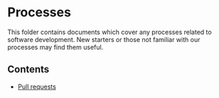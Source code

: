 # Processes

This folder contains documents which cover any processes related to software development. New starters or those not familiar with our processes may find them useful.

## Contents

- [Pull requests](pull_requests.md)
